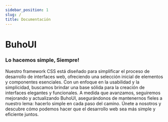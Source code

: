 ```yaml
---
sidebar_position: 1
slug: /
title: Documentación
---
```


# BuhoUI

### Lo hacemos simple, Siempre!

Nuestro framework CSS está diseñado para simplificar el proceso de desarrollo de interfaces web, ofreciendo una selección inicial de elementos y componentes esenciales. Con un enfoque en la usabilidad y la simplicidad, buscamos brindar una base sólida para la creación de interfaces elegantes y funcionales. A medida que avanzamos, seguiremos mejorando y actualizando BuhoUI, asegurándonos de mantenernos fieles a nuestro lema: hacerlo simple en cada paso del camino. Únete a nosotros y descubre cómo podemos hacer que el desarrollo web sea más simple y eficiente juntos.